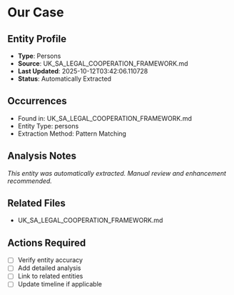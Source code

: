# Our Case

## Entity Profile
- **Type**: Persons
- **Source**: UK_SA_LEGAL_COOPERATION_FRAMEWORK.md
- **Last Updated**: 2025-10-12T03:42:06.110728
- **Status**: Automatically Extracted

## Occurrences
- Found in: UK_SA_LEGAL_COOPERATION_FRAMEWORK.md
- Entity Type: persons
- Extraction Method: Pattern Matching

## Analysis Notes
*This entity was automatically extracted. Manual review and enhancement recommended.*

## Related Files
- UK_SA_LEGAL_COOPERATION_FRAMEWORK.md

## Actions Required
- [ ] Verify entity accuracy
- [ ] Add detailed analysis
- [ ] Link to related entities
- [ ] Update timeline if applicable
